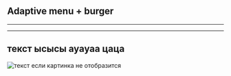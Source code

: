 ## Adaptive menu + burger
---
---
текст
ысысы
ауауаа
цаца
---
![текст если картинка не отобразится](путь)
